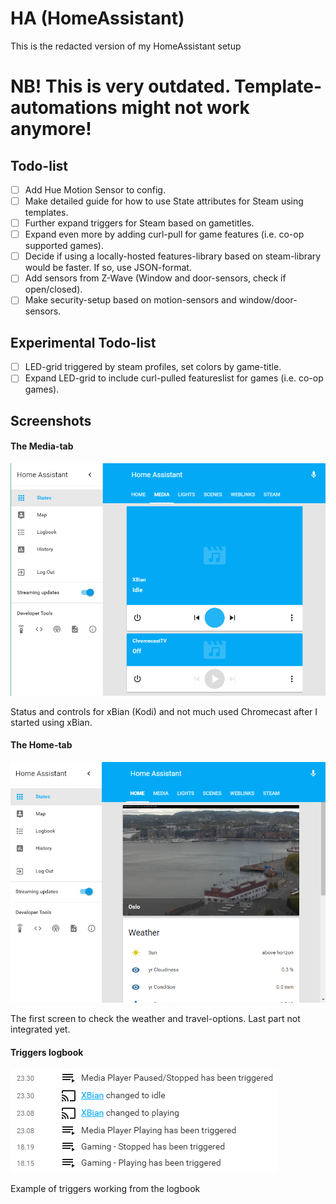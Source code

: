 # HA (HomeAssistant)

This is the redacted version of my HomeAssistant setup

# NB! This is very outdated. Template-automations might not work anymore!

## Todo-list
- [ ] Add Hue Motion Sensor to config.
- [ ] Make detailed guide for how to use State attributes for Steam using templates.
- [ ] Further expand triggers for Steam based on gametitles.
- [ ] Expand even more by adding curl-pull for game features (i.e. co-op supported games).
- [ ] Decide if using a locally-hosted features-library based on steam-library would be faster. If so, use JSON-format.
- [ ] Add sensors from Z-Wave (Window and door-sensors, check if open/closed).
- [ ] Make security-setup based on motion-sensors and window/door-sensors.

## Experimental Todo-list
- [ ] LED-grid triggered by steam profiles, set colors by game-title.
- [ ] Expand LED-grid to include curl-pulled featureslist for games (i.e. co-op games).

## Screenshots
#### The Media-tab
![screenshot1](screens/screenshot1.PNG)

Status and controls for xBian (Kodi) and not much used Chromecast after I started using xBian.
#### The Home-tab
![screenshot2](screens/screenshot2.PNG)

The first screen to check the weather and travel-options. Last part not integrated yet.
#### Triggers logbook
![triggers_tested](screens/triggers_tested.PNG)

Example of triggers working from the logbook

